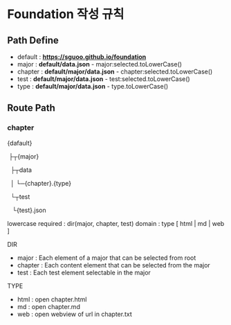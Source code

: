 # Foundation 작성 규칙

## Path Define

- default : **https://sguoo.github.io/foundation**
- major : **default/data.json** - major:selected.toLowerCase()
- chapter : **default/major/data.json** - chapter:selected.toLowerCase()
- test : **default/major/data.json** - test:selected.toLowerCase()
- type : **default/major/data.json** - type.toLowerCase()

## Route Path
### chapter
{dafault}

&nbsp;├┬{major}

&nbsp;&nbsp;├┬data
 
&nbsp;&nbsp;│&nbsp;└─{chapter}.{type}
  
&nbsp;&nbsp;└┬test
 
&nbsp;&nbsp;&nbsp;└{test}.json

lowercase required : dir(major, chapter, test) domain : type [ html | md | web ]

DIR
- major : Each element of a major that can be selected from root
- chapter : Each content element that can be selected from the major
- test : Each test element selectable in the major

TYPE
- html : open chapter.html
- md : open chapter.md
- web : open webview of url in chapter.txt
